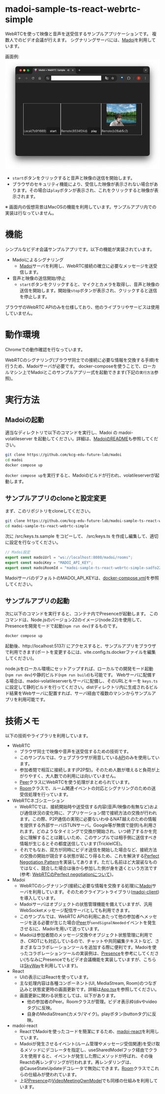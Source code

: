 # madoi-sample-ts-react-webrtc-simple

WebRTCを使って映像と音声を送受信するサンプルアプリケーションです。
複数人でのビデオ会議が行えます。
シグナリングサーバには、[Madoi](https://github.com/kcg-edu-future-lab/madoi)を利用しています。

画面例:
![スクリーンショット](img/screenshot.png)

- `start`ボタンをクリックすると音声と映像の送信を開始します。
- ブラウザのセキュリティ機能により、受信した映像が表示されない場合があります。その場合は`play`ボタンが表示され、これをクリックすると映像が表示されます。

※ 画面内の仮想背景はMacOSの機能を利用しています。サンプルアプリ内での実装は行なっていません。

# 機能

シンプルなビデオ会議サンプルアプリです。以下の機能が実装されています。

- Madoiによるシグナリング
  - [Madoi](https://github.com/kcg-edu-future-lab/madoi)サーバを利用し、WebRTC接続の確立に必要なメッセージを送受信します。
- 音声と映像の送信開始/停止
  - `start`ボタンをクリックすると、マイクとカメラを取得し、音声と映像の送信を開始します。開始後`stop`ボタンが表示され、クリックすると送信を停止します。

ブラウザのWebRTC APIのみを仕様しており、他のライブラリやサービスは使用していません。

# 動作環境

Chromeでの動作確認を行なっています。

WebRTCのシグナリング(ブラウザ同士での接続に必要な情報を交換する手順)を行うため、Madoiサーバが必要です。
docker-composeを使うことで、ローカルマシン上でMadoiとこのサンプルアプリ一式を起動できます(下記の`実行方法`参照)。

# 実行方法

## Madoiの起動

適当なディレクトリで以下のコマンドを実行し、Madoi の madoi-volatileserver を起動してください。詳細は、[MadoiのREADME](https://github.com/kcg-edu-future-lab/madoi)も参照してください。


```bash
git clone https://github.com/kcg-edu-future-lab/madoi
cd madoi
docker compose up
```

`docker compose up`を実行すると、Madoiのビルドが行われ、volatileserverが起動します。


## サンプルアプリのcloneと設定変更

まず、このリポジトリをcloneしてください。

```bash
git clone https://github.com/kcg-edu-future-lab/madoi-sample-ts-react-webrtc-simple
cd madoi-sample-ts-react-webrtc-simple
```

次に /src/keys.ts.sample をコピーして、 /src/keys.ts を作成し編集して、適切に設定を行なってください。

```ts
// Madoi設定
export const madoiUrl = "ws://localhost:8080/madoi/rooms";
export const madoiKey = "MADOI_API_KEY";
export const madoiRoomId = "madoi-sample-ts-react-webrtc-simple-sadfo22023";
```

MadoiサーバのデフォルトのMADOI_API_KEYは、[docker-compose.yml](https://github.com/kcg-edu-future-lab/madoi/blob/master/docker-compose.yml)を参照してください。


## サンプルアプリの起動

次に以下のコマンドを実行すると、コンテナ内でPresenceが起動します。
このコマンドは、Node.jsのバージョン22のイメージ(node:22)を使用して、Presenceを開発モードで起動(`npm run dev`)するものです。

```bash
docker compose up
```

起動後、http://localhost:5137/ にアクセスすると、サンプルアプリをブラウザで利用できます(ポートを変更するには、vite.config.ts.dockerファイルを編集してください)。

node.jsをローカル環境にセットアップすれば、ローカルでの開発モード起動(`npm run dev`)や静的ビルド(`npm run build`)も可能です。
Webサーバに配備する場合は、madoi-volatileserverもサーバに配備し、そのURLとキーを `keys.ts` に設定して静的ビルドを行ってください。distディレクトリ内に生成されるビルド結果をWebサーバに配置すれば、サーバ経由で複数のマシンからサンプルアプリを利用可能です。


# 技術メモ

以下の技術やライブラリを利用しています。

* WebRTC
  * ブラウザ同士で映像や音声を送受信するための技術です。
  * このサンプルでは、ウェブブラウザが用意している[API](https://developer.mozilla.org/ja/docs/Web/API/WebRTC_API)のみを使用しています。
  * 参加者間で相互に接続します(P2P型)。そのため人数が増えると負荷が上がりやすく、大人数での利用には向いていません。
  * [Peer](https://github.com/kcg-edu-future-lab/madoi-sample-ts-react-webrtc/blob/main/src/Peer.ts)クラスにWebRTCを使う処理がまとめられています。
  * [Room](https://github.com/kcg-edu-future-lab/madoi-sample-ts-react-webrtc/blob/main/src/Room.ts)クラスで、ルーム関連イベントの対応とシグナリングのための送受信処理を行っています。
* WebRTCネゴシエーション
  * WebRTCでは、接続開始時や送受信する内容(音声/映像の有無など)および通信状況の変化時に、アプリケーション間で接続方法の交換が行われます。この際、P2P通信の実現に必要ないわゆるNAT越えのための情報を提供する外部サーバ(STUNサーバ。Google等が無償で提供)も利用されます。どのようなタイミングで交換が開始され、いつ終了するかを完全に理解することは難しいため、このサンプルでは相手側に送信すべき情報が生じるとその都度送信しています(TrickleICE)。
  * それでもなお、双方が同時にビデオ送信を開始した場合など、接続方法の交換の開始が競合する状態が起こり得るため、これを解決する[Perfect Negotiation Pattern](https://developer.mozilla.org/en-US/docs/Web/API/WebRTC_API/Perfect_negotiation)を実装してあります。ただし名前ほど大袈裟なものではなく、競合した場合は後から参加した側が身を退くという方法です(参考: [WebRTCのPerfect negotiationについて](https://leaysgur.github.io/posts/2019/12/05/095721/))。
* Madoi
  * WebRTCのシグナリング(接続に必要な情報を交換する処理)に[Madoi](https://github.com/kcg-edu-future-lab/madoi)サーバを利用しています。そのためクライアントライブラリ([madoi-client](https://www.npmjs.com/package/madoi-client))を導入しています。
  * Madoiサーバはオブジェクトの状態管理機能を備えていますが、汎用WebSocketメッセージ配信サーバとしても利用できます。
  * このサンプルでは、WebRTC APIの利用にあたって他の参加者へメッセージを送る必要が生じた場合([Peer](https://github.com/kcg-edu-future-lab/madoi-sample-ts-react-webrtc/blob/main/src/Peer.ts)が`sendSignalNeeded`イベントを発生させる)に、Madoiを用いて送っています。
  * Madoiは参加者間のメッセージ交換やオブジェクト状態管理に利用でき、CRDTにも対応しているので、チャットや共同編集テキストなど、さまざまなコラボレーションツールを追加する際に便利です。Madoiを使ったコラボレーションツールの実装例は、[Presence](https://github.com/kcg-edu-future-lab/presence)を参考にしてください(ちなみにPresenceでもビデオ会議機能を実装していますが、こちらは[SkyWay](https://skyway.ntt.com/ja/)を利用しています)。
* React
  * UIの表示にはReactを使っています。
  * 主な処理内容は各種コンポーネント(UI, MediaStream, Room)のつなぎ込みと状態変更時の画面更新です。詳細は[App.tsx](https://github.com/kcg-edu-future-lab/madoi-sample-ts-react-webrtc-simple/blob/main/src/App.tsx)を参照してください。
  * 画面更新に関わる状態としては、以下があります。
    * 他の参加者のPeer。Roomクラスが管理。ビデオ表示枠(divやvideoタグ)に反映。
    * 自身のMediaStream(カメラ/マイク)。playボタン(buttonタグ)に反映。
* madoi-react
  * ReactでMadoiを使ったコードを簡潔にするため、[madoi-react](https://www.npmjs.com/package/madoi-client-react)を利用しています。
  * Madoiが発生させるイベント(ルーム管理やメッセージ受信関連)を受け取るメソッドにデコレータを指定し、useSharedModelフック経由でクラスを使用すると、イベントが発生した際にメソッドが呼ばれ、その後Reactの再レンダリングが行われます。再レンダリングは、@CauseStateUpdateデコレータで無効にできます。[Room](https://github.com/kcg-edu-future-lab/madoi-sample-ts-react-webrtc/blob/main/src/Room.ts)クラスでこれらの仕組みが使われています。
  * 上記[Presence](https://github.com/kcg-edu-future-lab/presence)の[VideoMeetingOwnModel](https://github.com/kcg-edu-future-lab/presence/blob/main/src/components/videomeeting/model/VideoMeetingOwnModel.ts)でも同様の仕組みを利用しています。
  
